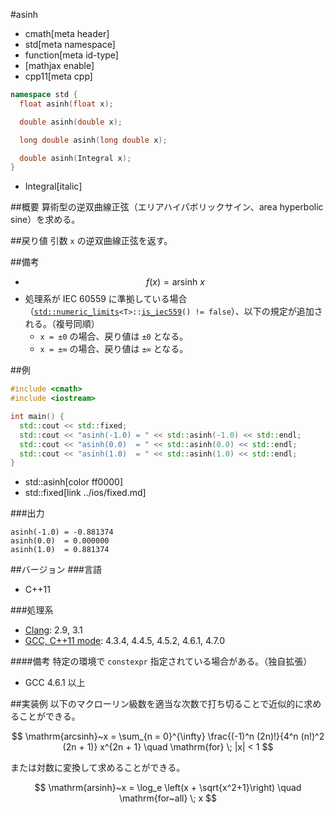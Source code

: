 #asinh
* cmath[meta header]
* std[meta namespace]
* function[meta id-type]
* [mathjax enable]
* cpp11[meta cpp]

```cpp
namespace std {
  float asinh(float x);

  double asinh(double x);

  long double asinh(long double x);

  double asinh(Integral x);
}
```
* Integral[italic]

##概要
算術型の逆双曲線正弦（エリアハイパボリックサイン、area hyperbolic sine）を求める。


##戻り値
引数 `x` の逆双曲線正弦を返す。


##備考
- $$ f(x) = \mathrm{arsinh}~x $$
- 処理系が IEC 60559 に準拠している場合（[`std::numeric_limits`](../limits/numeric_limits.md)`<T>::`[`is_iec559`](../limits/numeric_limits/is_iec559.md)`() != false`）、以下の規定が追加される。（複号同順）
	- `x = ±0` の場合、戻り値は `±0` となる。
	- `x = ±∞` の場合、戻り値は `±∞` となる。


##例
```cpp
#include <cmath>
#include <iostream>

int main() {
  std::cout << std::fixed;
  std::cout << "asinh(-1.0) = " << std::asinh(-1.0) << std::endl;
  std::cout << "asinh(0.0)  = " << std::asinh(0.0) << std::endl;
  std::cout << "asinh(1.0)  = " << std::asinh(1.0) << std::endl;
}
```
* std::asinh[color ff0000]
* std::fixed[link ../ios/fixed.md]

###出力
```
asinh(-1.0) = -0.881374
asinh(0.0)  = 0.000000
asinh(1.0)  = 0.881374
```

##バージョン
###言語
- C++11

###処理系
- [Clang](/implementation.md#clang): 2.9, 3.1
- [GCC, C++11 mode](/implementation.md#gcc): 4.3.4, 4.4.5, 4.5.2, 4.6.1, 4.7.0


####備考
特定の環境で `constexpr` 指定されている場合がある。（独自拡張）

- GCC 4.6.1 以上


##実装例
以下のマクローリン級数を適当な次数で打ち切ることで近似的に求めることができる。

$$ \mathrm{arcsinh}~x = \sum_{n = 0}^{\infty} \frac{(-1)^n (2n)!}{4^n (n!)^2 (2n + 1)} x^{2n + 1} \quad \mathrm{for} \; |x| < 1 $$


または対数に変換して求めることができる。

$$ \mathrm{arsinh}~x = \log_e \left(x + \sqrt{x^2+1}\right) \quad \mathrm{for~all} \; x $$
